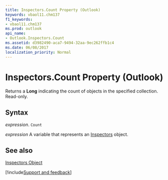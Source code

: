 ```yaml
---
title: Inspectors.Count Property (Outlook)
keywords: vbaol11.chm137
f1_keywords:
- vbaol11.chm137
ms.prod: outlook
api_name:
- Outlook.Inspectors.Count
ms.assetid: d3982490-aca7-9494-32aa-9ec262ffb1c4
ms.date: 06/08/2017
localization_priority: Normal
---
```



# Inspectors.Count Property (Outlook)

Returns a  **Long** indicating the count of objects in the specified collection. Read-only.


## Syntax

_expression_. `Count`

_expression_ A variable that represents an [Inspectors](./Outlook.Inspectors.md) object.


## See also


[Inspectors Object](Outlook.Inspectors.md)

[!include[Support and feedback](~/includes/feedback-boilerplate.md)]